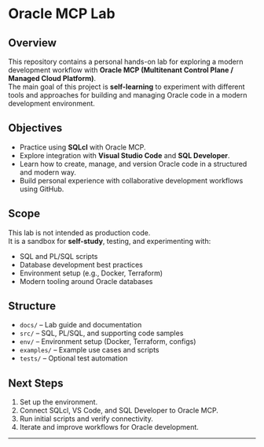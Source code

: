 
# Oracle MCP Lab

## Overview
This repository contains a personal hands-on lab for exploring a modern development workflow with **Oracle MCP (Multitenant Control Plane / Managed Cloud Platform)**.  
The main goal of this project is **self-learning**  to experiment with different tools and approaches for building and managing Oracle code in a modern development environment.

## Objectives
- Practice using **SQLcl** with Oracle MCP.  
- Explore integration with **Visual Studio Code** and **SQL Developer**.  
- Learn how to create, manage, and version Oracle code in a structured and modern way.  
- Build personal experience with collaborative development workflows using GitHub.  

## Scope
This lab is not intended as production code.  
It is a sandbox for **self-study**, testing, and experimenting with:
- SQL and PL/SQL scripts
- Database development best practices
- Environment setup (e.g., Docker, Terraform)
- Modern tooling around Oracle databases

## Structure
- `docs/` – Lab guide and documentation  
- `src/` – SQL, PL/SQL, and supporting code samples  
- `env/` – Environment setup (Docker, Terraform, configs)  
- `examples/` – Example use cases and scripts  
- `tests/` – Optional test automation  

## Next Steps
1. Set up the environment.  
2. Connect SQLcl, VS Code, and SQL Developer to Oracle MCP.  
3. Run initial scripts and verify connectivity.  
4. Iterate and improve workflows for Oracle development.  

---
